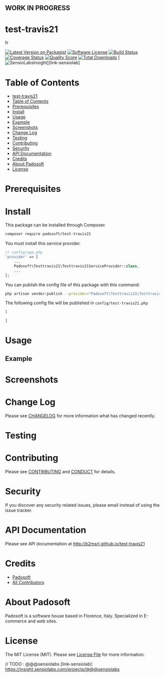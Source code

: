 ## WORK IN PROGRESS
# test-travis21
fr

[![Latest Version on Packagist][ico-version]][link-packagist]
[![Software License][ico-license]](LICENSE.md)
[![Build Status][ico-travis]][link-travis]
[![Coverage Status][ico-scrutinizer]][link-scrutinizer]
[![Quality Score][ico-code-quality]][link-code-quality]
[![Total Downloads][ico-downloads]][link-downloads]
[![SensioLabsInsight][ico-sensiolab]][link-sensiolab]

Table of Contents
=================

  * [test-travis21](#test-travis21)
  * [Table of Contents](#table-of-contents)
  * [Prerequisites](#prerequisites)
  * [Install](#install)
  * [Usage](#usage)
  * [Example](#example)
  * [Screenshots](#screenshots)
  * [Change Log](#change-log)
  * [Testing](#testing)
  * [Contributing](#contributing)
  * [Security](#security)
  * [API Documentation](#api-documentation)
  * [Credits](#credits)
  * [About Padosoft](#about-padosoft)
  * [License](#license)

# Prerequisites

# Install

This package can be installed through Composer.

``` bash
composer require padosoft/test-travis21
```
You must install this service provider.

``` php
// config/app.php
'provider' => [
    ...
    Padosoft\Testtravis21\Testtravis21ServiceProvider::class,
    ...
];
```

You can publish the config file of this package with this command:
``` bash
php artisan vendor:publish --provider="Padosoft\Testtravis21\Testtravis21ServiceProvider"
```
The following config file will be published in `config/test-travis21.php`
``` php
[

]
```

# Usage

## Example

# Screenshots

# Change Log
Please see [CHANGELOG](CHANGELOG.md) for more information what has changed recently.

# Testing

# Contributing

Please see [CONTRIBUTING](CONTRIBUTING.md) and [CONDUCT](CONDUCT.md) for details.

# Security

If you discover any security related issues, please email  instead of using the issue tracker.

# API Documentation

Please see API documentation at http://b2msrl.github.io/test-travis21

# Credits

- [Padosoft](https://github.com/padosoft)
- [All Contributors](../../contributors)

# About Padosoft
Padosoft is a software house based in Florence, Italy. Specialized in E-commerce and web sites.

# License

The MIT License (MIT). Please see [License File](LICENSE.md) for more information.


[ico-version]: https://img.shields.io/packagist/v/padosoft/test-travis21.svg?style=flat-square
[ico-license]: https://img.shields.io/badge/license-MIT-brightgreen.svg?style=flat-square
[ico-travis]: https://img.shields.io/travis/padosoft/test-travis21/master.svg?style=flat-square
[ico-scrutinizer]: https://img.shields.io/scrutinizer/coverage/g/padosoft/test-travis21.svg?style=flat-square
[ico-code-quality]: https://img.shields.io/scrutinizer/g/padosoft/test-travis21.svg?style=flat-square
[ico-downloads]: https://img.shields.io/packagist/dt/padosoft/test-travis21.svg?style=flat-square
[ico-sensiolab]: https://insight.sensiolabs.com/projects/@@@sensiolab/small.png

[link-packagist]: https://packagist.org/packages/padosoft/test-travis21
[link-travis]: https://travis-ci.org/padosoft/test-travis21
[link-scrutinizer]: https://scrutinizer-ci.com/g/padosoft/test-travis21/code-structure
[link-code-quality]: https://scrutinizer-ci.com/g/padosoft/test-travis21
[link-downloads]: https://packagist.org/packages/padosoft/test-travis21
// TODO : @@@sensiolabs
[link-sensiolab]: https://insight.sensiolabs.com/projects/@@@sensiolabs

